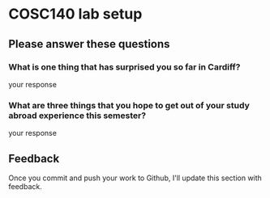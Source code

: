 # COSC140 lab setup

## Please answer these questions

### What is one thing that has surprised you so far in Cardiff?

your response

### What are three things that you hope to get out of your study abroad experience this semester?

your response

## Feedback

Once you commit and push your work to Github, I'll update this section with feedback.

